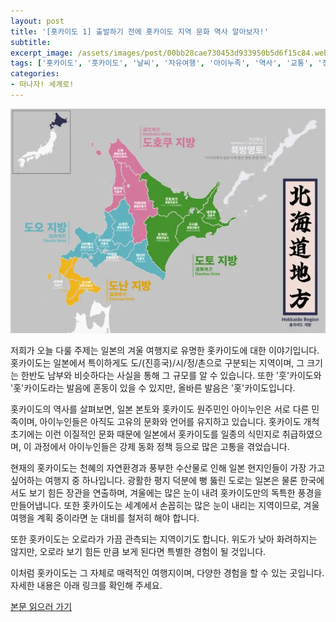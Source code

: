 ```yaml
---
layout: post
title: '[홋카이도 1] 출발하기 전에 홋카이도 지역 문화 역사 알아보자!'
subtitle: 
excerpt_image: /assets/images/post/00bb28cae730453d933950b5d6f15c84.webp
tags: ['홋카이도', '훗카이도', '날씨', '자유여행', '아이누족', '역사', '교통', '정보']
categories: 
- 떠나자! 세계로!
---
```


![메인 이미지](/assets/images/post/00bb28cae730453d933950b5d6f15c84.webp)

저희가 오늘 다룰 주제는 일본의 겨울 여행지로 유명한 홋카이도에 대한 이야기입니다. 홋카이도는 일본에서 특이하게도 도/(진흥국)/시/정/촌으로 구분되는 지역이며, 그 크기는 한반도 남부와 비슷하다는 사실을 통해 그 규모를 알 수 있습니다. 또한 '훗'카이도와 '홋'카이도라는 발음에 혼동이 있을 수 있지만, 올바른 발음은 '홋'카이도입니다.

홋카이도의 역사를 살펴보면, 일본 본토와 홋카이도 원주민인 아이누인은 서로 다른 민족이며, 아이누인들은 아직도 고유의 문화와 언어를 유지하고 있습니다. 홋카이도 개척 초기에는 이런 이질적인 문화 때문에 일본에서 홋카이도를 일종의 식민지로 취급하였으며, 이 과정에서 아이누인들은 강제 동화 정책 등으로 많은 고통을 겪었습니다.

현재의 홋카이도는 천혜의 자연환경과 풍부한 수산물로 인해 일본 현지인들이 가장 가고 싶어하는 여행지 중 하나입니다. 광활한 평지 덕분에 뻥 뚫린 도로는 일본은 물론 한국에서도 보기 힘든 장관을 연출하며, 겨울에는 많은 눈이 내려 홋카이도만의 독특한 풍경을 만들어냅니다. 또한 홋카이도는 세계에서 손꼽히는 많은 눈이 내리는 지역이므로, 겨울 여행을 계획 중이라면 눈 대비를 철저히 해야 합니다.

또한 홋카이도는 오로라가 가끔 관측되는 지역이기도 합니다. 위도가 낮아 화려하지는 않지만, 오로라 보기 힘든 만큼 보게 된다면 특별한 경험이 될 것입니다.

이처럼 홋카이도는 그 자체로 매력적인 여행지이며, 다양한 경험을 할 수 있는 곳입니다. 자세한 내용은 아래 링크를 확인해 주세요.

[본문 읽으러 가기](https://m.blog.naver.com/ham_eaten_jellybear/223290511238)
